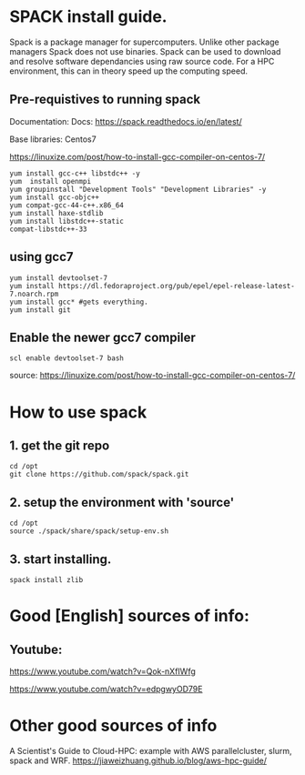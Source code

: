 
# SPACK install guide.

Spack is a package manager for supercomputers. Unlike other package managers Spack does not use binaries.
Spack can be used to download and resolve software dependancies using raw source code. For a HPC environment,
this can in theory speed up the computing speed. 

## Pre-requistives to running spack

Documentation: Docs: https://spack.readthedocs.io/en/latest/

Base libraries: Centos7 

https://linuxize.com/post/how-to-install-gcc-compiler-on-centos-7/

```
yum install gcc-c++ libstdc++ -y
yum  install openmpi
yum groupinstall "Development Tools" "Development Libraries" -y
yum install gcc-objc++
yum compat-gcc-44-c++.x86_64
yum install haxe-stdlib
yum install libstdc++-static
compat-libstdc++-33

```



## using gcc7

```
yum install devtoolset-7
yum install https://dl.fedoraproject.org/pub/epel/epel-release-latest-7.noarch.rpm
yum install gcc* #gets everything.
yum install git
```

## Enable the newer gcc7 compiler

```
scl enable devtoolset-7 bash
```
source: https://linuxize.com/post/how-to-install-gcc-compiler-on-centos-7/


# How to use spack

## 1. get the git repo


```
cd /opt
git clone https://github.com/spack/spack.git
```

## 2. setup the environment with 'source'

```
cd /opt
source ./spack/share/spack/setup-env.sh
```

## 3. start installing.

```
spack install zlib
```

# Good [English] sources of info:

## Youtube:

https://www.youtube.com/watch?v=Qok-nXfIWfg

https://www.youtube.com/watch?v=edpgwyOD79E


# Other good sources of info

A Scientist's Guide to Cloud-HPC: example with AWS parallelcluster, slurm, spack and WRF. 
https://jiaweizhuang.github.io/blog/aws-hpc-guide/

